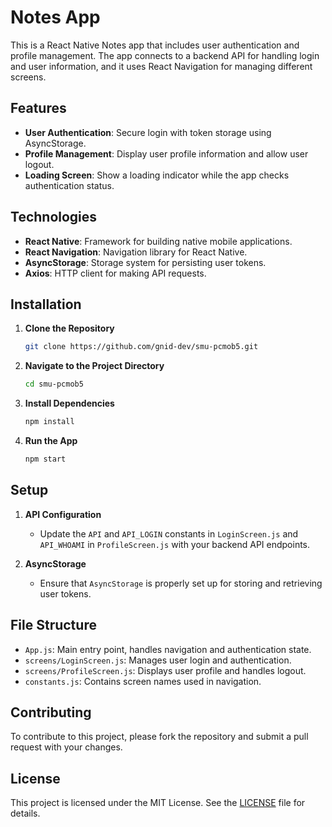 # Notes App

This is a React Native Notes app that includes user authentication and profile management. The app connects to a backend API for handling login and user information, and it uses React Navigation for managing different screens.

## Features

- **User Authentication**: Secure login with token storage using AsyncStorage.
- **Profile Management**: Display user profile information and allow user logout.
- **Loading Screen**: Show a loading indicator while the app checks authentication status.

## Technologies

- **React Native**: Framework for building native mobile applications.
- **React Navigation**: Navigation library for React Native.
- **AsyncStorage**: Storage system for persisting user tokens.
- **Axios**: HTTP client for making API requests.

## Installation

1. **Clone the Repository**

    ```bash
    git clone https://github.com/gnid-dev/smu-pcmob5.git
    ```

2. **Navigate to the Project Directory**

    ```bash
    cd smu-pcmob5
    ```

3. **Install Dependencies**

    ```bash
    npm install
    ```

4. **Run the App**

    ```bash
    npm start
    ```

## Setup

1. **API Configuration**

    - Update the `API` and `API_LOGIN` constants in `LoginScreen.js` and `API_WHOAMI` in `ProfileScreen.js` with your backend API endpoints.

2. **AsyncStorage**

    - Ensure that `AsyncStorage` is properly set up for storing and retrieving user tokens.

## File Structure

- `App.js`: Main entry point, handles navigation and authentication state.
- `screens/LoginScreen.js`: Manages user login and authentication.
- `screens/ProfileScreen.js`: Displays user profile and handles logout.
- `constants.js`: Contains screen names used in navigation.

## Contributing

To contribute to this project, please fork the repository and submit a pull request with your changes.

## License

This project is licensed under the MIT License. See the [LICENSE](LICENSE) file for details.


